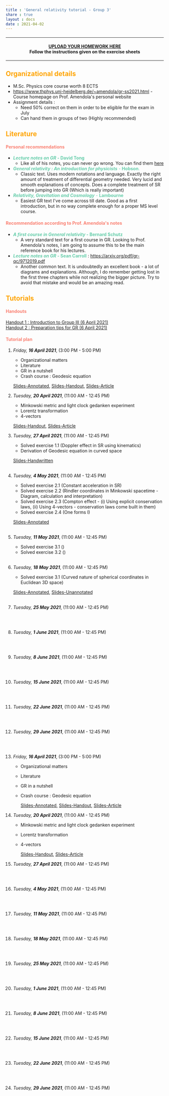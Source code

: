 ```yaml
---
title : 'General relativity tutorial - Group 3'
share : true
layout : docs
date : 2021-04-02
---
```


#### <hr>

#### <center>[UPLOAD YOUR HOMEWORK HERE](https://heibox.uni-heidelberg.de/u/d/f82d403f5c3749ffbe9f/)<br> Follow the instructions given on the exercise sheets</center>

<hr>

## <span style="color:orange"> **Organizational details** </span>

- M.Sc. Physics core course worth 8 ECTS
- https://www.thphys.uni-heidelberg.de/~amendola/gr-ss2021.html - Course homepage on Prof. Amendola's personal website
- Assignment details :
  - Need 50% correct on them in order to be eligible for the exam in July
  - Can hand them in groups of two (Highly recommended)

## <span style="color:orange"> **Literature** </span>

#### <span style="color:salmon"> Personal recommendations </span>

- <span style = "color:mediumaquamarine"> **_Lecture notes on GR_ - David Tong**  </span>
  - Like all of his notes, you can never go wrong. You can find them [here](http://www.damtp.cam.ac.uk/user/tong/gr.html)
- <span style = "color:mediumaquamarine">***General relativity : An introduction for physicists*** - **Hobson**. </span>
  - Classic text. Uses modern notations and language. Exactly the right amount of treatment of differential geometry needed. Very lucid and smooth explanations of concepts. Does a complete treatment of SR before jumping into GR (Which is really important)
- <span style = "color:mediumaquamarine">***Relativity, Gravitation and Cosmology*** -  **Lambourne**  </span>
  - Easiest GR text I've come across till date. Good as a first introduction, but in no way complete enough for a proper MS level course.

#### <span style="color:salmon"> Recommendation according to Prof. Amendola's notes </span>

- <span style = "color:mediumaquamarine">  **_A first course in General relativity_ - Bernard Schutz**  </span>
  - A very standard text for a first course in GR. Looking to Prof. Amendola's notes, I am going to assume this to be the main reference book for his lectures.
- <span style = "color:mediumaquamarine">  **_Lecture notes on GR_ - Sean Carroll**  </span> : https://arxiv.org/pdf/gr-qc/9712019.pdf
  - Another common text. It is undoubtedly an excellent book - a lot of diagrams and explanations.  Although, I do remember getting lost in the first three chapters while not realizing the bigger picture. Try to avoid that mistake and would be an amazing read.

## <span style="color:orange">**Tutorials** </span>

#### <span style="color:salmon">Handouts </span>

[Handout 1 : Introduction to Group III  (6 April 2021)](/files/teaching_md/ss21_gr/handout1_intro_to_groupiii_6april.pdf)  <br>
[Handout 2 : Preparation tips for GR (6 April 2021)](/files/teaching_md/ss21_gr/handout2.pdf)

#### <span style="color:salmon">Tutorial plan</span>

1. *Friday, **16 April 2021***, (3:00 PM - 5:00 PM)
    - Organizational matters
    - Literature
    - GR in a nutshell
    - Crash course : Geodesic equation

    [Slides-Annotated](/files/teaching_md/ss21_gr/slides0_new_annotated-16_4_21.pdf), [Slides-Handout](/files/teaching_md/ss21_gr/slides0_new_handout-16_4_21.pdf), [Slides-Article](/files/teaching_md/ss21_gr/slides0_new_article-16_4_21.pdf)

2. *Tuesday, **20 April 2021***,  (11:00 AM - 12:45 PM)<br>
   - Minkowski metric and light clock gedanken experiment
   - Lorentz transformation
   - 4-vectors

    [Slides-Handout](/files/teaching_md/ss21_gr/slides1_handout-20_4_21.pdf), [Slides-Article](/files/teaching_md/ss21_gr/slides1_article-20_4_21.pdf)
     <br>

3. *Tuesday, **27 April 2021***, (11:00 AM - 12:45 PM)<br>
    - Solved exercise 1.1 (Doppler effect in SR using kinematics)
    - Derivation of Geodesic equation in curved space

    [Slides-Handwritten](/files/teaching_md/ss21_gr/slides2_exercise1-27_4_21.pdf)
      <br> <br>

4. *Tuesday, **4 May 2021***, (11:00 AM - 12:45 PM) <br>
    - Solved exercise 2.1 (Constant acceleration in SR)
    - Solved exercise 2.2 (Rindler coordinates in Minkowski spacetime - Diagram, calculation and interpretation)
    - Solved exercise 2.3 (Compton effect - (i) Using explicit conservation laws, (ii) Using 4-vectors - conservation laws come built in them)
    - Solved exercise 2.4 (One forms I)

    [Slides-Annotated](/files/teaching_md/ss21_gr/slides3_exercise2-4_5_21.pdf)
   <br><br>

5. *Tuesday, **11 May 2021***, (11:00 AM - 12:45 PM)
    - Solved exercise 3.1 ()
    - Solved exercise 3.2 ()
    <br><br>

6. *Tuesday, **18 May 2021***, (11:00 AM - 12:45 PM)
    - Solved exercise 3.1 (Curved nature of spherical coordinates in Euclidean 3D space)

    [Slides-Annotated](/files/teaching_md/ss21_gr/ex_sheet_4_annotated.pdf),
    [Slides-Unannotated](/files/teaching_md/ss21_gr/ex_sheet_4_unannotated.pdf)
    <br><br>

7. *Tuesday, **25 May 2021***, (11:00 AM - 12:45 PM)  

    <br><br>

8. *Tuesday, **1 June 2021***, (11:00 AM - 12:45 PM)

    <br><br>

9. *Tuesday, **8 June 2021***, (11:00 AM - 12:45 PM)

    <br><br>

10. *Tuesday, **15 June 2021***, (11:00 AM - 12:45 PM)

     <br><br>

11. *Tuesday, **22 June 2021***, (11:00 AM - 12:45 PM)

     <br><br>

12. *Tuesday, **29 June 2021***, (11:00 AM - 12:45 PM)

     <br><br>

1. *Friday, **16 April 2021***, (3:00 PM - 5:00 PM)

   - Organizational matters

   - Literature

   - GR in a nutshell

   - Crash course : Geodesic equation

     [Slides-Annotated](/files/teaching_md/ss21_gr/slides0_new_annotated-16_4_21.pdf), [Slides-Handout](/files/teaching_md/ss21_gr/slides0_new_handout-16_4_21.pdf), [Slides-Article](/files/teaching_md/ss21_gr/slides0_new_article-16_4_21.pdf)
     <br>

2. *Tuesday, **20 April 2021***,  (11:00 AM - 12:45 PM)<br>

   - Minkowski metric and light clock gedanken experiment

   - Lorentz transformation

   - 4-vectors

     [Slides-Handout](/files/teaching_md/ss21_gr/slides1_handout-20_4_21.pdf), [Slides-Article](/files/teaching_md/ss21_gr/slides1_article-20_4_21.pdf)
     <br>

3. *Tuesday, **27 April 2021***, (11:00 AM - 12:45 PM)<br>

      <br> <br>

4. *Tuesday, **4 May 2021***, (11:00 AM - 12:45 PM) <br>

   <br><br>

5. *Tuesday, **11 May 2021***, (11:00 AM - 12:45 PM)

    <br><br>

6. *Tuesday, **18 May 2021***, (11:00 AM - 12:45 PM)

    <br><br>

7. *Tuesday, **25 May 2021***, (11:00 AM - 12:45 PM)  

    <br><br>

8. *Tuesday, **1 June 2021***, (11:00 AM - 12:45 PM)

    <br><br>

9. *Tuesday, **8 June 2021***, (11:00 AM - 12:45 PM)

    <br><br>

10. *Tuesday, **15 June 2021***, (11:00 AM - 12:45 PM)

     <br><br>

11. *Tuesday, **22 June 2021***, (11:00 AM - 12:45 PM)

     <br><br>

12. *Tuesday, **29 June 2021***, (11:00 AM - 12:45 PM)

     <br><br>
